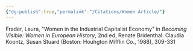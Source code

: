 ```yaml
---
{"dg-publish":true,"permalink":"/Citations/Women Article/"}
---
```



Frader, Laura, "Women in the Industrial Capitalist Economy" in *Becoming Visible: Women in European History*, 2nd ed, Renate Bridenthal. Claudia Koontz, Susan Stuard (Boston: Houhgton Mifflin Co., 1988), 309-331